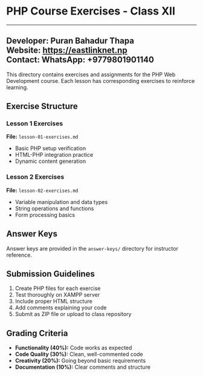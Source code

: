 # PHP Course Exercises - Class XII

---
**Developer:** Puran Bahadur Thapa  
**Website:** https://eastlinknet.np  
**Contact:** WhatsApp: +9779801901140  
---

This directory contains exercises and assignments for the PHP Web Development course. Each lesson has corresponding exercises to reinforce learning.

## Exercise Structure

### Lesson 1 Exercises
**File:** `lesson-01-exercises.md`
- Basic PHP setup verification
- HTML-PHP integration practice
- Dynamic content generation

### Lesson 2 Exercises  
**File:** `lesson-02-exercises.md`
- Variable manipulation and data types
- String operations and functions
- Form processing basics

## Answer Keys

Answer keys are provided in the `answer-keys/` directory for instructor reference.

## Submission Guidelines

1. Create PHP files for each exercise
2. Test thoroughly on XAMPP server
3. Include proper HTML structure
4. Add comments explaining your code
5. Submit as ZIP file or upload to class repository

## Grading Criteria

- **Functionality (40%):** Code works as expected
- **Code Quality (30%):** Clean, well-commented code  
- **Creativity (20%):** Going beyond basic requirements
- **Documentation (10%):** Clear comments and structure
